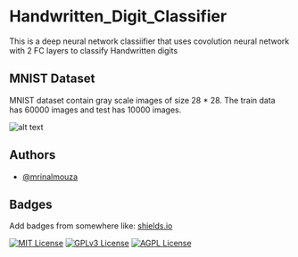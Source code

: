 
# Handwritten_Digit_Classifier

This is a deep neural network classiifier that uses covolution neural network with 2 FC layers to classify Handwritten digits

## MNIST Dataset

MNIST dataset contain gray scale images of size 28 * 28.
The train data has 60000 images and test has 10000 images.


![alt text](https://github.com/mrinalmouza/andwritten_Digit_Classifier/blob/main/output.png "Sample Data")


## Authors

- [@mrinalmouza](https://github.com/mrinalmouza)


## Badges

Add badges from somewhere like: [shields.io](https://shields.io/)

[![MIT License](https://img.shields.io/badge/License-MIT-green.svg)](https://choosealicense.com/licenses/mit/)
[![GPLv3 License](https://img.shields.io/badge/License-GPL%20v3-yellow.svg)](https://opensource.org/licenses/)
[![AGPL License](https://img.shields.io/badge/license-AGPL-blue.svg)](http://www.gnu.org/licenses/agpl-3.0)

